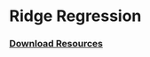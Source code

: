 # Ridge Regression

### [Download Resources](https://drive.google.com/drive/folders/1fhqUEzRPeeQfEy236vANjyfBPQqSEG94?usp=sharing)
